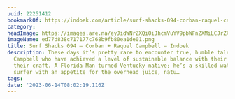 ```yaml
---
uuid: 22251412
bookmarkOf: https://indoek.com/article/surf-shacks-094-corban-raquel-campbell/
category: 
headImage: https://images.are.na/eyJidWNrZXQiOiJhcmVuYV9pbWFnZXMiLCJrZXkiOiIyMjI1MTQxMi9vcmlnaW5hbF9lZDc3ZDgzOGM3MTcxNzdjNzY4YjlmYjgwZWExZGUwMS5wbmciLCJlZGl0cyI6eyJyZXNpemUiOnsid2lkdGgiOjEyMDAsImhlaWdodCI6MTIwMCwiZml0IjoiaW5zaWRlIiwid2l0aG91dEVubGFyZ2VtZW50Ijp0cnVlfSwid2VicCI6eyJxdWFsaXR5Ijo5MH0sImpwZWciOnsicXVhbGl0eSI6OTB9LCJyb3RhdGUiOm51bGx9fQ==?bc=0
imageName: ed77d838c717177c768b9fb80ea1de01.png
title: Surf Shacks 094 – Corban + Raquel Campbell – Indoek
description: These days it’s pretty rare to encounter true, humble talents like Corban
  Campbell who have achieved a level of sustainable balance with their business and
  their craft. A Florida Man turned Ventucky native; he’s a skilled waterman, spearfisherman,
  surfer with an appetite for the overhead juice, natu…
tags: 
date: '2023-06-14T08:02:19.116Z'
---
```

